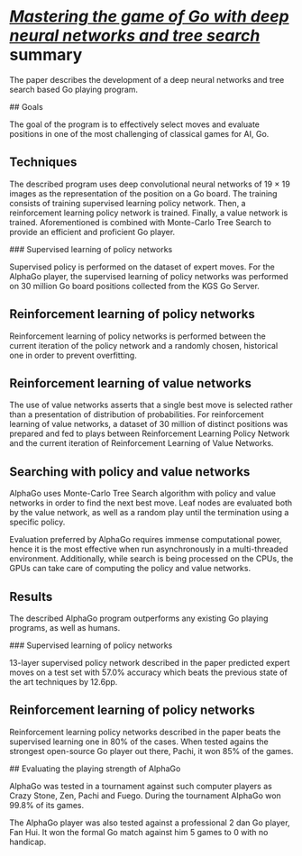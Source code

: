 # [*Mastering the game of Go with deep neural networks and tree search*](https://storage.googleapis.com/deepmind-media/alphago/AlphaGoNaturePaper.pdf) summary

The paper describes the development of a deep neural networks and tree search based Go playing program.

## Goals

The goal of the program is to effectively select moves and evaluate positions in one of the most challenging of classical games for AI, Go.

## Techniques

The described program uses deep convolutional neural networks of 19 × 19 images as the representation of the position on a Go board. The training consists of training supervised learning policy network. Then, a reinforcement learning policy network is trained. Finally, a value network is trained. Aforementioned is combined with Monte-Carlo Tree Search to provide an efficient and proficient Go player.

### Supervised learning of policy networks

Supervised policy is performed on the dataset of expert moves. For the AlphaGo player, the supervised learning of policy networks was performed on 30 million Go board positions collected from the KGS Go Server.

## Reinforcement learning of policy networks

Reinforcement learning of policy networks is performed between the current iteration of the policy network and a randomly chosen, historical one in order to prevent overfitting.

## Reinforcement learning of value networks

The use of value networks asserts that a single best move is selected rather than a presentation of distribution of probabilities. For reinforcement learning of value networks, a dataset of 30 million of distinct positions was prepared and fed to plays between Reinforcement Learning Policy Network and the current iteration of Reinforcement Learning of Value Networks.

## Searching with policy and value networks

AlphaGo uses Monte-Carlo Tree Search algorithm with policy and value networks in order to find the next best move. Leaf nodes are evaluated both by the value network, as well as a random play until the termination using a specific policy.

Evaluation preferred by AlphaGo requires immense computational power, hence it is the most effective when run asynchronously in a multi-threaded environment. Additionally, while search is being processed on the CPUs, the GPUs can take care of computing the policy and value networks.

## Results

The described AlphaGo program outperforms any existing Go playing programs, as well as humans.

### Supervised learning of policy networks

13-layer supervised policy network described in the paper predicted expert moves on a test set with 57.0% accuracy which beats the previous state of the art techniques by 12.6pp.

## Reinforcement learning of policy networks

Reinforcement learning policy networks described in the paper beats the supervised learning one in 80% of the cases. When tested agains the strongest open-source Go player out there, Pachi, it won 85% of the games.

## Evaluating the playing strength of AlphaGo

AlphaGo was tested in a tournament against such computer players as Crazy Stone, Zen, Pachi and Fuego. During the tournament AlphaGo won 99.8% of its games.

The AlphaGo player was also tested against a professional 2 dan Go player, Fan Hui. It won the formal Go match against him 5 games to 0 with no handicap.
